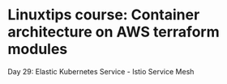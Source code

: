 # Linuxtips course: Container architecture on AWS terraform modules

Day 29: Elastic Kubernetes Service - Istio Service Mesh

